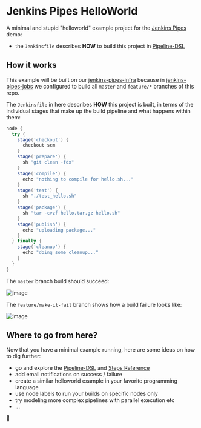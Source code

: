 
# Jenkins Pipes HelloWorld

A minimal and stupid "helloworld" example project for the [Jenkins Pipes](https://github.com/tknerr/jenkins-pipes-infra) demo:

 * the `Jenkinsfile` describes **HOW** to build this project in [Pipeline-DSL](https://jenkins.io/doc/book/pipeline/syntax/)


## How it works

This example will be built on our [jenkins-pipes-infra](https://github.com/tknerr/jenkins-pipes-infra/blob/master/Dockerfile) because in [jenkins-pipes-jobs](https://github.com/tknerr/jenkins-pipes-jobs/blob/master/ci_jobs.groovy) we configured to build all `master` and `feature/*` branches of this repo.

The `Jenkinsfile` in here describes **HOW** this project is built, in terms of the individual stages that make up the build pipeline and what happens within them:

```groovy
node {
  try {
    stage('checkout') {
      checkout scm
    }
    stage('prepare') {
      sh "git clean -fdx"
    }
    stage('compile') {
      echo "nothing to compile for hello.sh..."
    }
    stage('test') {
      sh "./test_hello.sh"
    }
    stage('package') {
      sh "tar -cvzf hello.tar.gz hello.sh"
    }
    stage('publish') {
      echo "uploading package..."
    }
  } finally {
    stage('cleanup') {
      echo "doing some cleanup..."
    }
  }
}
```

The `master` branch build should succeed:

![image](https://cloud.githubusercontent.com/assets/365744/22727812/3ad04a26-eddb-11e6-9dd9-5d2e5a975f22.png)

The `feature/make-it-fail` branch shows how a build failure looks like:

![image](https://cloud.githubusercontent.com/assets/365744/22727851/688829b6-eddb-11e6-8233-6503c5a6fa49.png)


## Where to go from here?

Now that you have a minimal example running, here are some ideas on how to dig further:

 * go and explore the [Pipeline-DSL](https://jenkins.io/doc/book/pipeline/syntax/) and [Steps Reference](https://jenkins.io/doc/pipeline/steps/)
 * add email notifications on success / failure
 * create a similar helloworld example in your favorite programming language
 * use node labels to run your builds on specific nodes only
 * try modeling more complex pipelines with parallel execution etc
 * ...

:beer:
